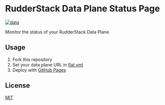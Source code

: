 # RudderStack Data Plane Status Page

[![data](https://github.com/esadek/experiment/actions/workflows/flat.yml/badge.svg)](https://github.com/esadek/experiment/actions/workflows/flat.yml)

Monitor the status of your RudderStack Data Plane

## Usage

1. Fork this repository
2. Set your data plane URL in [flat.yml](.github/workflows/flat.yml)
3. Deploy with [GitHub Pages](https://pages.github.com/)

## License

[MIT](LICENSE)
